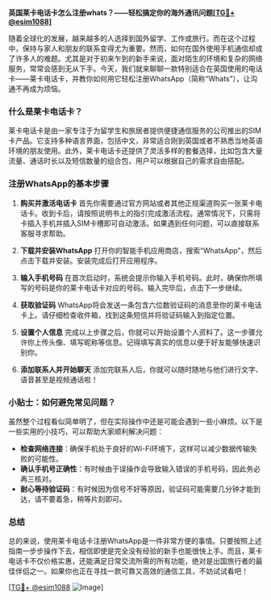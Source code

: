 **英国莱卡电话卡怎么注册whats？——轻松搞定你的海外通讯问题[[TG💪+ @esim1088](https://t.me/s/esim1088)]**

随着全球化的发展，越来越多的人选择到国外留学、工作或旅行。而在这个过程中，保持与家人和朋友的联系变得尤为重要。然而，如何在国外使用手机通信却成了许多人的难题。尤其是对于初来乍到的新手来说，面对陌生的环境和复杂的网络服务，常常会感到无从下手。今天，我们就来聊聊一款特别适合在英国使用的电话卡——莱卡电话卡，并教你如何用它轻松注册WhatsApp（简称“Whats”），让沟通不再成为烦恼。

### 什么是莱卡电话卡？

莱卡电话卡是由一家专注于为留学生和旅居者提供便捷通信服务的公司推出的SIM卡产品。它支持多种语言界面，包括中文，非常适合刚到英国或者不熟悉当地英语环境的朋友使用。此外，莱卡电话卡还提供了灵活多样的套餐选择，比如包含大量流量、通话时长以及短信数量的组合包，用户可以根据自己的需求自由搭配。

### 注册WhatsApp的基本步骤

1. **购买并激活电话卡**
   首先你需要通过官方网站或者其他正规渠道购买一张莱卡电话卡。收到卡后，请按照说明书上的指引完成激活流程。通常情况下，只需将卡插入手机并插入SIM卡槽即可自动激活。如果遇到任何问题，可以直接联系客服寻求帮助。

2. **下载并安装WhatsApp**
   打开你的智能手机应用商店，搜索“WhatsApp”，然后点击下载并安装。安装完成后打开应用程序。

3. **输入手机号码**
   在首次启动时，系统会提示你输入手机号码。此时，确保你所填写的号码是你的莱卡电话卡对应的号码。输入完毕后，点击下一步继续。

4. **获取验证码**
   WhatsApp将会发送一条包含六位数验证码的消息至你的莱卡电话卡上。请仔细检查收件箱，找到这条短信并将验证码输入到指定位置。

5. **设置个人信息**
   完成以上步骤之后，你就可以开始设置个人资料了。这一步骤允许你上传头像、填写昵称等信息。记得填写真实的信息以便于好友能够快速识别你。

6. **添加联系人并开始聊天**
   添加完联系人后，你就可以随时随地与他们进行文字、语音甚至是视频通话啦！

### 小贴士：如何避免常见问题？

虽然整个过程看似简单明了，但在实际操作中还是可能会遇到一些小麻烦。以下是一些实用的小技巧，可以帮助大家顺利解决问题：

- **检查网络连接**：确保手机处于良好的Wi-Fi环境下，这样可以减少数据传输失败的可能性。
- **确认手机号正确性**：有时候由于误操作会导致输入错误的手机号码，因此务必再三核对。
- **耐心等待验证码**：有时候因为信号不好等原因，验证码可能需要几分钟才能到达，请不要着急，稍等片刻即可。

### 总结

总的来说，使用莱卡电话卡注册WhatsApp是一件非常方便的事情。只要按照上述指南一步步操作下去，相信即使是完全没有经验的新手也能很快上手。而且，莱卡电话卡不仅价格实惠，还能满足日常交流所需的所有功能，绝对是出国旅行者的最佳伴侣之一。如果你也正在寻找一款可靠又高效的通信工具，不妨试试看吧！

[[TG💪+ @esim1088](https://t.me/s/esim1088) ![Image](https://i.postimg.cc/4NQfJmqS/Snipaste-2025-05-13-00-14-12.png)]